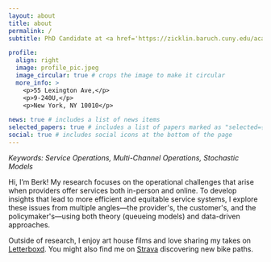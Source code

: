 ```yaml
---
layout: about
title: about
permalink: /
subtitle: PhD Candidate at <a href='https://zicklin.baruch.cuny.edu/academic-programs/doctoral/areas-of-study/operations-and-decision-analytics/'>Baruch College, Zicklin School of Business, CUNY</a>. 

profile:
  align: right
  image: profile_pic.jpeg
  image_circular: true # crops the image to make it circular
  more_info: >
    <p>55 Lexington Ave,</p>
    <p>9-240U,</p>
    <p>New York, NY 10010</p>

news: true # includes a list of news items
selected_papers: true # includes a list of papers marked as "selected={true}"
social: true # includes social icons at the bottom of the page
---
```


*Keywords: Service Operations, Multi-Channel Operations, Stochastic Models*

Hi, I’m Berk! My research focuses on the operational challenges that arise when providers offer services both in-person and online. To develop insights that lead to more efficient and equitable service systems, I explore these issues from multiple angles—the provider's, the customer's, and the policymaker's—using both theory (queueing models) and data-driven approaches.

Outside of research, I enjoy art house films and love sharing my takes on [Letterboxd](https://letterboxd.com/berkolmez/). You might also find me on [Strava](https://www.strava.com/athletes/144034223) discovering new bike paths.

<!-- Hi, I’m Berk—a researcher with a passion for optimizing real-world operations. Recently, I’ve been focused on multi-channel operations and exploring how emerging tech can drive meaningful impact. My work spans theoretical modeling, deep dives into data, and developing algorithms. I also have a special interest in quantum computing. I enjoy the challenge of transforming complex ideas into practical solutions. -->

<!-- Outside of work, I enjoy art house films and love sharing my takes on [Letterboxd](https://letterboxd.com/berkolmez/). You might also find me biking around the city or on a run, discovering new paths. If that’s your thing too, feel free to follow me on [Strava](https://www.strava.com/athletes/144034223)! -->

